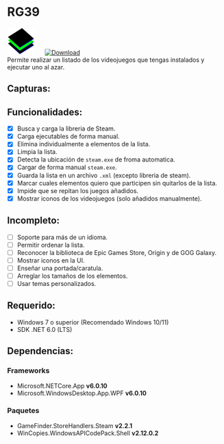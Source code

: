 # RG39
![RG39Icon](/RG39/Images/RG39.svg)
&nbsp;&nbsp;&nbsp;&nbsp;
[![Download](https://img.shields.io/static/v1?style=flat-square&logo=windows&label=Download&message=windows-x64&color=000099&labelColor=009900)](https://github.com/IgnacioVeiga/RG39/releases/latest/download/RG39.exe)</br>
Permite realizar un listado de los videojuegos que tengas instalados y ejecutar uno al azar.

## Capturas:

## Funcionalidades:
- [x] Busca y carga la libreria de Steam.
- [x] Carga ejecutables de forma manual.
- [x] Elimina individualmente a elementos de la lista.
- [x] Limpia la lista.
- [x] Detecta la ubicación de `steam.exe` de froma automatica.
- [x] Cargar de forma manual `steam.exe`.
- [x] Guarda la lista en un archivo `.xml` (excepto libreria de steam).
- [x] Marcar cuales elementos quiero que participen sin quitarlos de la lista.
- [x] Impide que se repitan los juegos añadidos.
- [x] Mostrar iconos de los videojuegos (solo añadidos manualmente).

## Incompleto:
- [ ] Soporte para más de un idioma.
- [ ] Permitir ordenar la lista.
- [ ] Reconocer la biblioteca de Epic Games Store, Origin y de GOG Galaxy.
- [ ] Mostrar iconos en la UI.
- [ ] Enseñar una portada/caratula.
- [ ] Arreglar los tamaños de los elementos.
- [ ] Usar temas personalizados.

## Requerido:
- Windows 7 o superior (Recomendado Windows 10/11)
- SDK .NET 6.0 (LTS)

## Dependencias:
### Frameworks
- Microsoft.NETCore.App **v6.0.10**
- Microsoft.WindowsDesktop.App.WPF **v6.0.10**

### Paquetes
- GameFinder.StoreHandlers.Steam **v2.2.1**
- WinCopies.WindowsAPICodePack.Shell **v2.12.0.2**
